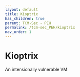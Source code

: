 ```yaml
---
layout: default
title: Kioptrix
has_children: true
parent: TCM-Sec - PEH
permalink: /tcm-sec_PEH/kioptrix
nav_order: 1
---
```

<!-- markdownlint-disable MD022 -->
<!-- markdownlint-disable MD025 -->

# Kioptrix

An intensionally vulnerable VM
